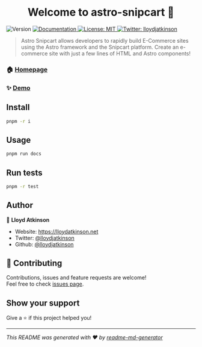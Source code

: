 <h1 align="center">Welcome to astro-snipcart 👋</h1>
<p>
  <img alt="Version" src="https://img.shields.io/badge/version-0.1.1-blue.svg?cacheSeconds=2592000" />
  <a href="https://astro-snipcart.vercel.app/en/introduction" target="_blank">
    <img alt="Documentation" src="https://img.shields.io/badge/documentation-yes-brightgreen.svg" />
  </a>
  <a href="#" target="_blank">
    <img alt="License: MIT" src="https://img.shields.io/badge/License-MIT-yellow.svg" />
  </a>
  <a href="https://twitter.com/lloydjatkinson" target="_blank">
    <img alt="Twitter: lloydjatkinson" src="https://img.shields.io/twitter/follow/lloydjatkinson.svg?style=social" />
  </a>
</p>

> Astro Snipcart allows developers to rapidly build E-Commerce sites using the Astro framework and the Snipcart platform. Create an e-commerce site with just a few lines of HTML and Astro components!

### 🏠 [Homepage](https://astro-snipcart.vercel.app/en/introduction)

### ✨ [Demo](https://astro-snipcart-playground.vercel.app/)

## Install

```sh
pnpm -r i
```

## Usage

```sh
pnpm run docs
```

## Run tests

```sh
pnpm -r test
```

## Author

👤 **Lloyd Atkinson**

* Website: https://lloydatkinson.net
* Twitter: [@lloydjatkinson](https://twitter.com/lloydjatkinson)
* Github: [@lloydjatkinson](https://github.com/lloydjatkinson)

## 🤝 Contributing

Contributions, issues and feature requests are welcome!<br />Feel free to check [issues page](https://github.com/lloydjatkinson/astro-snipcart/issues). 

## Show your support

Give a ⭐️ if this project helped you!

***
_This README was generated with ❤️ by [readme-md-generator](https://github.com/kefranabg/readme-md-generator)_